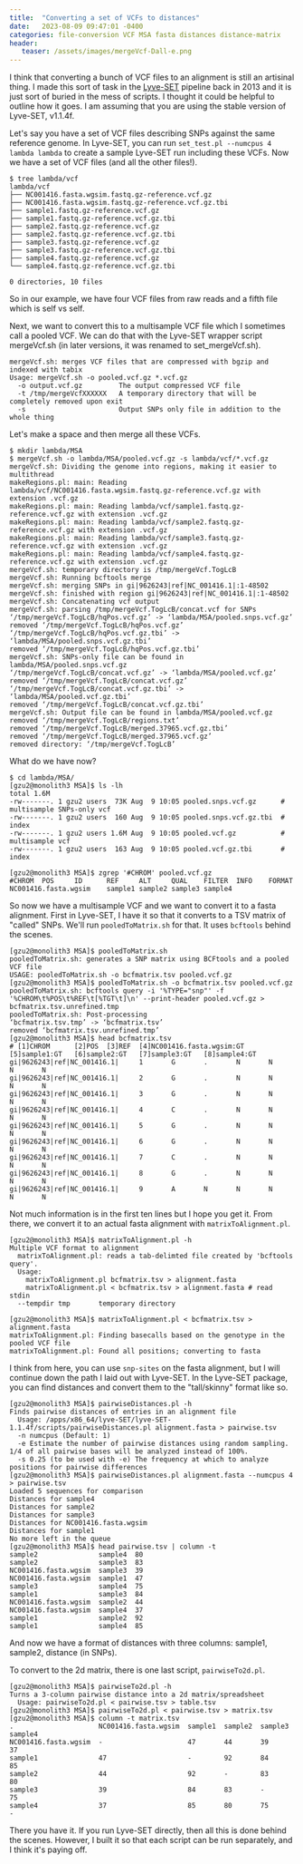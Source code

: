 ```yaml
---
title:  "Converting a set of VCFs to distances"
date:   2023-08-09 09:47:01 -0400
categories: file-conversion VCF MSA fasta distances distance-matrix
header:
   teaser: /assets/images/mergeVcf-Dall-e.png
---
```


I think that converting a bunch of VCF files to an alignment is still an artisinal thing.
I made this sort of task in the [Lyve-SET](https://github.com/lskatz/Lyve-SET) pipeline back in 2013 and it is just sort of buried in the mess of scripts.
I thought it could be helpful to outline how it goes.
I am assuming that you are using the stable version of Lyve-SET, v1.1.4f.

Let's say you have a set of VCF files describing SNPs against the same reference genome.
In Lyve-SET, you can run `set_test.pl --numcpus 4 lambda lambda` to create a sample Lyve-SET run including these VCFs.
Now we have a set of VCF files (and all the other files!).

```plaintext
$ tree lambda/vcf
lambda/vcf
├── NC001416.fasta.wgsim.fastq.gz-reference.vcf.gz
├── NC001416.fasta.wgsim.fastq.gz-reference.vcf.gz.tbi
├── sample1.fastq.gz-reference.vcf.gz
├── sample1.fastq.gz-reference.vcf.gz.tbi
├── sample2.fastq.gz-reference.vcf.gz
├── sample2.fastq.gz-reference.vcf.gz.tbi
├── sample3.fastq.gz-reference.vcf.gz
├── sample3.fastq.gz-reference.vcf.gz.tbi
├── sample4.fastq.gz-reference.vcf.gz
└── sample4.fastq.gz-reference.vcf.gz.tbi

0 directories, 10 files
```

So in our example, we have four VCF files from raw reads and a fifth file which is self vs self.

Next, we want to convert this to a multisample VCF file which I sometimes call a pooled VCF.
We can do that with the Lyve-SET wrapper script mergeVcf.sh (in later versions, it was renamed to set_mergeVcf.sh).

```plaintext
mergeVcf.sh: merges VCF files that are compressed with bgzip and indexed with tabix
Usage: mergeVcf.sh -o pooled.vcf.gz *.vcf.gz
  -o output.vcf.gz         The output compressed VCF file
  -t /tmp/mergeVcfXXXXXX   A temporary directory that will be completely removed upon exit
  -s                       Output SNPs only file in addition to the whole thing
```

Let's make a space and then merge all these VCFs.

```plaintext
$ mkdir lambda/MSA
$ mergeVcf.sh -o lambda/MSA/pooled.vcf.gz -s lambda/vcf/*.vcf.gz
mergeVcf.sh: Dividing the genome into regions, making it easier to multithread
makeRegions.pl: main: Reading lambda/vcf/NC001416.fasta.wgsim.fastq.gz-reference.vcf.gz with extension .vcf.gz
makeRegions.pl: main: Reading lambda/vcf/sample1.fastq.gz-reference.vcf.gz with extension .vcf.gz
makeRegions.pl: main: Reading lambda/vcf/sample2.fastq.gz-reference.vcf.gz with extension .vcf.gz
makeRegions.pl: main: Reading lambda/vcf/sample3.fastq.gz-reference.vcf.gz with extension .vcf.gz
makeRegions.pl: main: Reading lambda/vcf/sample4.fastq.gz-reference.vcf.gz with extension .vcf.gz
mergeVcf.sh: temporary directory is /tmp/mergeVcf.TogLcB
mergeVcf.sh: Running bcftools merge
mergeVcf.sh: merging SNPs in gi|9626243|ref|NC_001416.1|:1-48502
mergeVcf.sh: finished with region gi|9626243|ref|NC_001416.1|:1-48502
mergeVcf.sh: Concatenating vcf output
mergeVcf.sh: parsing /tmp/mergeVcf.TogLcB/concat.vcf for SNPs
‘/tmp/mergeVcf.TogLcB/hqPos.vcf.gz’ -> ‘lambda/MSA/pooled.snps.vcf.gz’
removed ‘/tmp/mergeVcf.TogLcB/hqPos.vcf.gz’
‘/tmp/mergeVcf.TogLcB/hqPos.vcf.gz.tbi’ -> ‘lambda/MSA/pooled.snps.vcf.gz.tbi’
removed ‘/tmp/mergeVcf.TogLcB/hqPos.vcf.gz.tbi’
mergeVcf.sh: SNPs-only file can be found in lambda/MSA/pooled.snps.vcf.gz
‘/tmp/mergeVcf.TogLcB/concat.vcf.gz’ -> ‘lambda/MSA/pooled.vcf.gz’
removed ‘/tmp/mergeVcf.TogLcB/concat.vcf.gz’
‘/tmp/mergeVcf.TogLcB/concat.vcf.gz.tbi’ -> ‘lambda/MSA/pooled.vcf.gz.tbi’
removed ‘/tmp/mergeVcf.TogLcB/concat.vcf.gz.tbi’
mergeVcf.sh: Output file can be found in lambda/MSA/pooled.vcf.gz
removed ‘/tmp/mergeVcf.TogLcB/regions.txt’
removed ‘/tmp/mergeVcf.TogLcB/merged.37965.vcf.gz.tbi’
removed ‘/tmp/mergeVcf.TogLcB/merged.37965.vcf.gz’
removed directory: ‘/tmp/mergeVcf.TogLcB’
```

What do we have now?

```plaintext
$ cd lambda/MSA/
[gzu2@monolith3 MSA]$ ls -lh
total 1.6M
-rw-------. 1 gzu2 users  73K Aug  9 10:05 pooled.snps.vcf.gz      # multisample SNPs-only vcf
-rw-------. 1 gzu2 users  160 Aug  9 10:05 pooled.snps.vcf.gz.tbi  # index
-rw-------. 1 gzu2 users 1.6M Aug  9 10:05 pooled.vcf.gz           # multisample vcf
-rw-------. 1 gzu2 users  163 Aug  9 10:05 pooled.vcf.gz.tbi       # index

[gzu2@monolith3 MSA]$ zgrep '#CHROM' pooled.vcf.gz
#CHROM  POS     ID      REF     ALT     QUAL    FILTER  INFO    FORMAT  NC001416.fasta.wgsim    sample1 sample2 sample3 sample4

```

So now we have a multisample VCF and we want to convert it to a fasta alignment.
First in Lyve-SET, I have it so that it converts to a TSV matrix of "called" SNPs.
We'll run `pooledToMatrix.sh` for that.
It uses `bcftools` behind the scenes.

```plaintext
[gzu2@monolith3 MSA]$ pooledToMatrix.sh
pooledToMatrix.sh: generates a SNP matrix using BCFtools and a pooled VCF file
USAGE: pooledToMatrix.sh -o bcfmatrix.tsv pooled.vcf.gz
[gzu2@monolith3 MSA]$ pooledToMatrix.sh -o bcfmatrix.tsv pooled.vcf.gz
pooledToMatrix.sh: bcftools query -i '%TYPE="snp"' -f '%CHROM\t%POS\t%REF\t[%TGT\t]\n' --print-header pooled.vcf.gz > bcfmatrix.tsv.unrefined.tmp
pooledToMatrix.sh: Post-processing
‘bcfmatrix.tsv.tmp’ -> ‘bcfmatrix.tsv’
removed ‘bcfmatrix.tsv.unrefined.tmp’
[gzu2@monolith3 MSA]$ head bcfmatrix.tsv
# [1]CHROM      [2]POS  [3]REF  [4]NC001416.fasta.wgsim:GT      [5]sample1:GT   [6]sample2:GT   [7]sample3:GT   [8]sample4:GT
gi|9626243|ref|NC_001416.1|     1       G       .       N       N       N       N
gi|9626243|ref|NC_001416.1|     2       G       .       N       N       N       N
gi|9626243|ref|NC_001416.1|     3       G       .       N       N       N       N
gi|9626243|ref|NC_001416.1|     4       C       .       N       N       N       N
gi|9626243|ref|NC_001416.1|     5       G       .       N       N       N       N
gi|9626243|ref|NC_001416.1|     6       G       .       N       N       N       N
gi|9626243|ref|NC_001416.1|     7       C       .       N       N       N       N
gi|9626243|ref|NC_001416.1|     8       G       .       N       N       N       N
gi|9626243|ref|NC_001416.1|     9       A       N       N       N       N       N
```

Not much information is in the first ten lines but I hope you get it.
From there, we convert it to an actual fasta alignment with `matrixToAlignment.pl`.

```plaintext
[gzu2@monolith3 MSA]$ matrixToAlignment.pl -h
Multiple VCF format to alignment
  matrixToAlignment.pl: reads a tab-delimted file created by 'bcftools query'.
  Usage:
    matrixToAlignment.pl bcfmatrix.tsv > alignment.fasta
    matrixToAlignment.pl < bcfmatrix.tsv > alignment.fasta # read stdin
  --tempdir tmp       temporary directory

[gzu2@monolith3 MSA]$ matrixToAlignment.pl < bcfmatrix.tsv > alignment.fasta
matrixToAlignment.pl: Finding basecalls based on the genotype in the pooled VCF file
matrixToAlignment.pl: Found all positions; converting to fasta
```

I think from here, you can use `snp-sites` on the fasta alignment, but I will continue down the path I laid out with Lyve-SET.
In the Lyve-SET package, you can find distances and convert them to the "tall/skinny" format like so.

```plaintext
[gzu2@monolith3 MSA]$ pairwiseDistances.pl -h
Finds pairwise distances of entries in an alignment file
  Usage: /apps/x86_64/lyve-SET/lyve-SET-1.1.4f/scripts/pairwiseDistances.pl alignment.fasta > pairwise.tsv
  -n numcpus (Default: 1)
  -e Estimate the number of pairwise distances using random sampling. 1/4 of all pairwise bases will be analyzed instead of 100%.
  -s 0.25 (to be used with -e) The frequency at which to analyze positions for pairwise differences
[gzu2@monolith3 MSA]$ pairwiseDistances.pl alignment.fasta --numcpus 4 > pairwise.tsv
Loaded 5 sequences for comparison
Distances for sample4
Distances for sample2
Distances for sample3
Distances for NC001416.fasta.wgsim
Distances for sample1
No more left in the queue
[gzu2@monolith3 MSA]$ head pairwise.tsv | column -t
sample2               sample4  80
sample2               sample3  83
NC001416.fasta.wgsim  sample3  39
NC001416.fasta.wgsim  sample1  47
sample3               sample4  75
sample1               sample3  84
NC001416.fasta.wgsim  sample2  44
NC001416.fasta.wgsim  sample4  37
sample1               sample2  92
sample1               sample4  85
```

And now we have a format of distances with three columns: sample1, sample2, distance (in SNPs).

To convert to the 2d matrix, there is one last script, `pairwiseTo2d.pl`.

```plaintext
[gzu2@monolith3 MSA]$ pairwiseTo2d.pl -h
Turns a 3-column pairwise distance into a 2d matrix/spreadsheet
  Usage: pairwiseTo2d.pl < pairwise.tsv > table.tsv
[gzu2@monolith3 MSA]$ pairwiseTo2d.pl < pairwise.tsv > matrix.tsv
[gzu2@monolith3 MSA]$ column -t matrix.tsv
.                     NC001416.fasta.wgsim  sample1  sample2  sample3  sample4
NC001416.fasta.wgsim  -                     47       44       39       37
sample1               47                    -        92       84       85
sample2               44                    92       -        83       80
sample3               39                    84       83       -        75
sample4               37                    85       80       75       -
```

There you have it. If you run Lyve-SET directly, then all this is done behind the scenes.
However, I built it so that each script can be run separately, and I think it's paying off.
